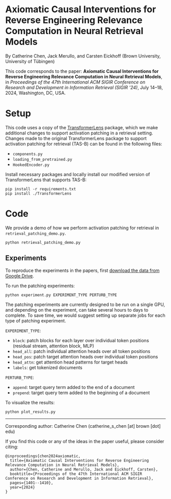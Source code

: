 # Axiomatic Causal Interventions for Reverse Engineering Relevance Computation in Neural Retrieval Models

By Catherine Chen, Jack Merullo, and Carsten Eickhoff (Brown University, University of Tübingen)

This code corresponds to the paper: __Axiomatic Causal Interventions for Reverse Engineering Relevance Computation in Neural Retrieval Models__, in _Proceedings of the 47th International ACM SIGIR Conference on Research and Development in Information Retrieval (SIGIR ’24)_, July 14–18, 2024, Washington, DC, USA. 

# Setup

This code uses a copy of the [TransformerLens](https://github.com/neelnanda-io/TransformerLens) package, which we make additional changes to support activation patching in a retrieval setting. Changes made to the original TransformerLens package to support activation patching for retrieval (TAS-B) can be found in the following files:

- `components.py`
- `loading_from_pretrained.py`
- `HookedEncoder.py`

Install necessary packages and locally install our modified version of TransformerLens that supports TAS-B:
```
pip install -r requirements.txt
pip install ./TransformerLens
```

# Code

We provide a demo of how we perform activation patching for retrieval in `retrieval_patching_demo.py`. 

```
python retrieval_patching_demo.py
```

## Experiments

To reproduce the experiments in the papers, first [download the data from Google Drive](https://drive.google.com/file/d/1duqXgx2iqPyoom0Nui3nwy33rqjt5pll/view?usp=drive_link). 

To run the patching experiments:

```
python experiment.py EXPERIMENT_TYPE PERTURB_TYPE
```

The patching experiments are currently designed to be run on a single GPU, and depending on the experiment, can take several hours to days to complete. To save time, we would suggest setting up separate jobs for each type of patching experiment.

`EXPERIMENT_TYPE`:
- `block`: patch blocks for each layer over individual token positions (residual stream, attention block, MLP)
- `head_all`: patch individual attention heads over all token positions
- `head_pos`: patch target attention heads over individual token positions
- `head_attn`: get attention head patterns for target heads
- `labels`: get tokenized documents

`PERTURB_TYPE`:
- `append`: target query term added to the end of a document
- `prepend`: target query term added to the beginning of a document


To visualize the results:
```
python plot_results.py
```

-----------
Corresponding author: Catherine Chen (catherine_s_chen [at] brown [dot] edu)

If you find this code or any of the ideas in the paper useful, please consider citing:
```
@inproceedings{chen2024axiomatic,
  title={Axiomatic Causal Interventions for Reverse Engineering Relevance Computation in Neural Retrieval Models},
  author={Chen, Catherine and Merullo, Jack and Eickhoff, Carsten},
  booktitle={Proceedings of the 47th International ACM SIGIR Conference on Research and Development in Information Retrieval},
  pages={1401--1410},
  year={2024}
}
```
